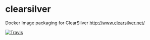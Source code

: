 # clearsilver

Docker Image packaging for ClearSilver http://www.clearsilver.net/

[![Travis][build-badge]][build]

[build-badge]: https://travis-ci.org/zhengcan/clearsilver.svg?branch=master
[build]: https://travis-ci.org/zhengcan/clearsilver
